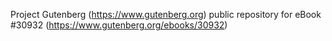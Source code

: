 Project Gutenberg (https://www.gutenberg.org) public repository for eBook #30932 (https://www.gutenberg.org/ebooks/30932)
